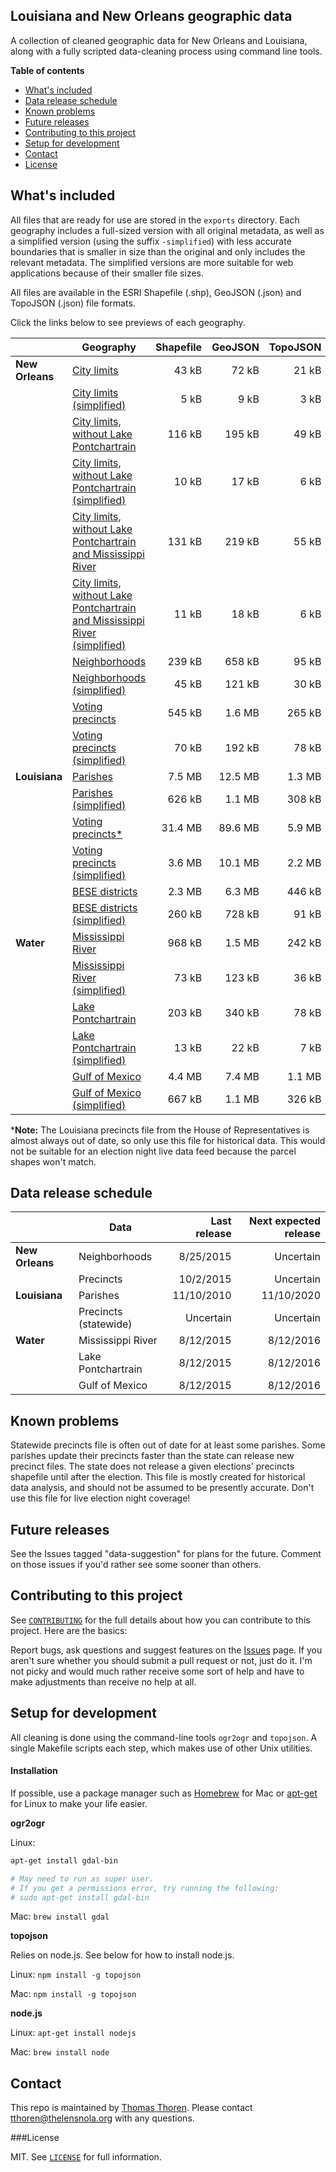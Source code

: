 ## Louisiana and New Orleans geographic data

A collection of cleaned geographic data for New Orleans and Louisiana, along with a fully scripted data-cleaning process using command line tools.

__Table of contents__

* [What's included](#whats-included)
* [Data release schedule](#data-release-schedule)
* [Known problems](#known-problems)
* [Future releases](#future-releases)
* [Contributing to this project](#contributing-to-this-project)
* [Setup for development](#setup-for-development)
* [Contact](#contact)
* [License](#license)

## What's included

All files that are ready for use are stored in the `exports` directory. Each geography includes a full-sized version with all original metadata, as well as a simplified version (using the suffix `-simplified`) with less accurate boundaries that is smaller in size than the original and only includes the relevant metadata. The simplified versions are more suitable for web applications because of their smaller file sizes.

All files are available in the ESRI Shapefile (.shp), GeoJSON (.json) and TopoJSON (.json) file formats.

Click the links below to see previews of each geography.

|               |Geography                                                                                                                                           |Shapefile|GeoJSON |TopoJSON|
|---------------|----------------------------------------------------------------------------------------------------------------------------------------------------|--------:|-------:|-------:|
|__New Orleans__|[City limits](blob/master/exports/topojson/parishes/new-orleans.json)                                                                                           | 43   kB | 72   kB| 21   kB|
|               |[City limits (simplified)](blob/master/exports/topojson/parishes/new-orleans-simplified.json)                                                                   |  5   kB |  9   kB|  3   kB|
|               |[City limits, without Lake Pontchartrain](blob/master/exports/topojson/parishes/new-orleans-no-lake.json)                                                       |116   kB |195   kB| 49   kB|
|               |[City limits, without Lake Pontchartrain (simplified)](blob/master/exports/topojson/parishes/new-orleans-no-lake-simplified.json)                               | 10   kB | 17   kB|  6   kB|
|               |[City limits, without Lake Pontchartrain and Mississippi River](blob/master/exports/topojson/parishes/new-orleans-no-lake-no-river.json)                        |131   kB |219   kB| 55   kB|
|               |[City limits, without Lake Pontchartrain and Mississippi River (simplified)](blob/master/exports/topojson/parishes/new-orleans-no-lake-no-river-simplified.json)| 11   kB | 18   kB|  6   kB|
|               |[Neighborhoods](blob/master/exports/topojson/neighborhoods/new-orleans.json)                                                                                    |239   kB |658   kB| 95   kB|
|               |[Neighborhoods (simplified)](blob/master/exports/topojson/neighborhoods/new-orleans-simplified.json)                                                            | 45   kB |121   kB| 30   kB|
|               |[Voting precincts](blob/master/exports/topojson/precincts/new-orleans.json)                                                                                     |545   kB |  1.6 MB|265   kB|
|               |[Voting precincts (simplified)](blob/master/exports/topojson/precincts/new-orleans-simplified.json)                                                             | 70   kB |192   kB| 78   kB|
|__Louisiana__  |[Parishes](blob/master/exports/topojson/parishes/louisiana.json)                                                                                                |  7.5 MB | 12.5 MB|  1.3 MB|
|               |[Parishes (simplified)](blob/master/exports/topojson/parishes/louisiana-simplified.json)                                                                        |626   kB |  1.1 MB|308   kB|
|               |[Voting precincts*](blob/master/exports/topojson/precincts/louisiana.json)                                                                                      | 31.4 MB | 89.6 MB|  5.9 MB|
|               |[Voting precincts (simplified)](blob/master/exports/topojson/precincts/louisiana-simplified.json)                                                               |  3.6 MB | 10.1 MB|  2.2 MB|
|               |[BESE districts](blob/master/exports/topojson/bese/bese.json)                                                                                                   |  2.3 MB |  6.3 MB|446   kB|
|               |[BESE districts (simplified)](blob/master/exports/topojson/bese/bese-simplified.json)                                                                           |260   kB |728   kB| 91   kB|
|__Water__      |[Mississippi River](blob/master/exports/topojson/water/mississippi-river.json)                                                                                  |968   kB |  1.5 MB|242   kB|
|               |[Mississippi River (simplified)](blob/master/exports/topojson/water/mississippi-river-simplified.json)                                                          | 73   kB |123   kB| 36   kB|
|               |[Lake Pontchartrain](blob/master/exports/topojson/water/lake-pontchartrain.json)                                                                                |203   kB |340   kB| 78   kB|
|               |[Lake Pontchartrain (simplified)](blob/master/exports/topojson/water/lake-pontchartrain-simplified.json)                                                        | 13   kB | 22   kB|  7   kB|
|               |[Gulf of Mexico](blob/master/exports/topojson/water/gulf-of-mexico-simplified.json)                                                                             |  4.4 MB |  7.4 MB|  1.1 MB|
|               |[Gulf of Mexico (simplified)](blob/master/exports/topojson/water/gulf-of-mexico-simplified.json)                                                                |667   kB |  1.1 MB|326   kB|

*__Note:__ The Louisiana precincts file from the House of Representatives is almost always out of date, so only use this file for historical data. This would not be suitable for an election night live data feed because the parcel shapes won't match.

## Data release schedule

|               |Data                    |Last release|Next expected release|
|---------------|------------------------|-----------:|--------------------:|
|__New Orleans__|Neighborhoods           |8/25/2015   |Uncertain            |
|               |Precincts               |10/2/2015   |Uncertain            |
|__Louisiana__  |Parishes                |11/10/2010  |11/10/2020           |
|               |Precincts (statewide)   |Uncertain   |Uncertain            |
|__Water__      |Mississippi River       |8/12/2015   |8/12/2016            |
|               |Lake Pontchartrain      |8/12/2015   |8/12/2016            |
|               |Gulf of Mexico          |8/12/2015   |8/12/2016            |

## Known problems

Statewide precincts file is often out of date for at least some parishes. Some parishes update their precincts faster than the state can release new precinct files. The state does not release a given elections' precincts shapefile until after the election. This file is mostly created for historical data analysis, and should not be assumed to be presently accurate. Don't use this file for live election night coverage!

## Future releases

See the Issues tagged "data-suggestion" for plans for the future. Comment on those issues if you'd rather see some sooner than others.

## Contributing to this project

See [`CONTRIBUTING`](CONTRIBUTING) for the full details about how you can contribute to this project. Here are the basics:

Report bugs, ask questions and suggest features on the [Issues](https://github.com/TheLens/geographic-data/issues) page. If you aren't sure whether you should submit a pull request or not, just do it. I'm not picky and would much rather receive some sort of help and have to make adjustments than receive no help at all.

## Setup for development

All cleaning is done using the command-line tools `ogr2ogr` and `topojson`. A single Makefile scripts each step, which makes use of other Unix utilities.

#### Installation

If possible, use a package manager such as [Homebrew](http://brew.sh/) for Mac or [apt-get](http://manpages.ubuntu.com/manpages/raring/man8/apt-get.8.html) for Linux to make your life easier.

__ogr2ogr__

Linux:

```bash
apt-get install gdal-bin

# May need to run as super user.
# If you get a permissions error, try running the following:
# sudo apt-get install gdal-bin
```

Mac: `brew install gdal`

__topojson__

Relies on node.js. See below for how to install node.js.

Linux: `npm install -g topojson`

Mac: `npm install -g topojson`

__node.js__

Linux: `apt-get install nodejs`

Mac: `brew install node`

## Contact

This repo is maintained by [Thomas Thoren](https://github.com/ThomasThoren). Please contact tthoren@thelensnola.org with any questions.

###License

MIT. See [`LICENSE`](LICENSE) for full information.
